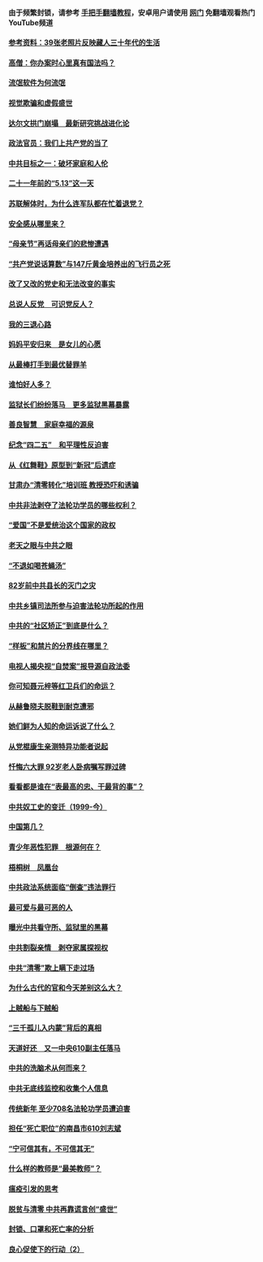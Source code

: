 #### 由于频繁封锁，请参考 [手把手翻墙教程](https://github.com/gfw-breaker/guides/wiki/)，安卓用户请使用 [网门](https://github.com/gfw-breaker/nogfw/blob/master/dl.md?t=06150901) 免翻墙观看热门YouTube频道 

#### [参考资料：39张老照片反映藏人三十年代的生活](../pages/19/426471.md?t=06150901) 

#### [高僧：你办案时心里真有国法吗？](../pages/19/426530.md?t=06150901) 

#### [流氓软件为何流氓](../pages/19/426531.md?t=06150901) 

#### [视觉欺骗和虚假盛世](../pages/19/426443.md?t=06150901) 

#### [达尔文拱门崩塌　最新研究挑战进化论](../pages/19/426009.md?t=06150901) 

#### [政法官员：我们上共产党的当了](../pages/19/425351.md?t=06150901) 

#### [中共目标之一：破坏家庭和人伦](../pages/19/424454.md?t=06150901) 

#### [二十一年前的“5.13”这一天](../pages/19/424814.md?t=06150901) 

#### [苏联解体时，为什么连军队都在忙着退党？](../pages/19/424335.md?t=06150901) 

#### [安全感从哪里来？](../pages/19/424336.md?t=06150901) 

#### [“母亲节”再话母亲们的悲惨遭遇](../pages/19/424234.md?t=06150901) 

#### [“共产党说话算数”与147斤黄金培养出的飞行员之死](../pages/19/424115.md?t=06150901) 

#### [改了又改的党史和无法改变的事实](../pages/19/424037.md?t=06150901) 

#### [总说人反党　可识党反人？](../pages/19/423820.md?t=06150901) 

#### [我的三退心路](../pages/19/423876.md?t=06150901) 

#### [妈妈平安归来　是女儿的心愿](../pages/19/423947.md?t=06150901) 

#### [从最棒打手到最优替罪羊](../pages/19/423819.md?t=06150901) 

#### [谁怕好人多？](../pages/19/423774.md?t=06150901) 

#### [监狱长们纷纷落马　更多监狱黑幕暴露](../pages/19/423787.md?t=06150901) 

#### [善良智慧　家庭幸福的源泉](../pages/19/423632.md?t=06150901) 

#### [纪念“四二五”　和平理性反迫害](../pages/19/423660.md?t=06150901) 

#### [从《红舞鞋》原型到“新冠”后遗症](../pages/19/423509.md?t=06150901) 

#### [甘肃办“清零转化”培训班 教授恐吓和诱骗](../pages/19/423498.md?t=06150901) 

#### [中共非法剥夺了法轮功学员的哪些权利？](../pages/19/423392.md?t=06150901) 

#### [“爱国”不是爱统治这个国家的政权](../pages/19/423029.md?t=06150901) 

#### [老天之眼与中共之眼](../pages/19/423378.md?t=06150901) 

#### [“不退如喝苍蝇汤”](../pages/19/423287.md?t=06150901) 

#### [82岁前中共县长的灭门之灾](../pages/19/423055.md?t=06150901) 

#### [中共乡镇司法所参与迫害法轮功所起的作用](../pages/19/423064.md?t=06150901) 

#### [中共的“社区矫正”到底是什么？](../pages/19/422870.md?t=06150901) 

#### [“样板”和禁片的分界线在哪里？](../pages/19/422704.md?t=06150901) 

#### [电视人揭央视“自焚案”报导源自政法委](../pages/19/422770.md?t=06150901) 

#### [你可知聂元梓等红卫兵们的命运？](../pages/19/422848.md?t=06150901) 

#### [从赫鲁晓夫脱鞋到耐克遭邪](../pages/19/422826.md?t=06150901) 

#### [她们鲜为人知的命运诉说了什么？](../pages/19/422754.md?t=06150901) 

#### [从党棍康生亲测特异功能者说起](../pages/19/422657.md?t=06150901) 

#### [忏悔六大罪 92岁老人卧病嘱写罪过碑](../pages/19/422750.md?t=06150901) 

#### [看看都是谁在“表最高的忠、干最背的事”？](../pages/19/422703.md?t=06150901) 

#### [中共奴工史的变迁（1999-今）](../pages/19/422656.md?t=06150901) 

#### [中国第几？](../pages/19/422496.md?t=06150901) 

#### [青少年恶性犯罪　根源何在？](../pages/19/422449.md?t=06150901) 

#### [梧桐树　凤凰台](../pages/19/422442.md?t=06150901) 

#### [中共政法系统面临“倒查”违法罪行](../pages/19/422497.md?t=06150901) 

#### [最可爱与最可恶的人](../pages/19/422448.md?t=06150901) 

#### [曝光中共看守所、监狱里的黑幕](../pages/19/422390.md?t=06150901) 

#### [中共割裂亲情　剥夺家属探视权](../pages/19/422364.md?t=06150901) 

#### [中共“清零”欺上瞒下走过场](../pages/19/422306.md?t=06150901) 

#### [为什么古代的官和今天差别这么大？](../pages/19/422228.md?t=06150901) 

#### [上贼船与下贼船](../pages/19/422276.md?t=06150901) 

#### [“三千孤儿入内蒙”背后的真相](../pages/19/422229.md?t=06150901) 

#### [天道好还　又一中央610副主任落马](../pages/19/422155.md?t=06150901) 

#### [中共的洗脑术从何而来？](../pages/19/422154.md?t=06150901) 

#### [中共无底线监控和收集个人信息](../pages/19/422039.md?t=06150901) 

#### [传统新年 至少708名法轮功学员遭迫害](../pages/19/421946.md?t=06150901) 

#### [担任“死亡职位”的南昌市610刘志斌](../pages/19/421957.md?t=06150901) 

#### [“宁可信其有，不可信其无”](../pages/19/421691.md?t=06150901) 

#### [什么样的教师是“最美教师”？](../pages/19/421755.md?t=06150901) 

#### [瘟疫引发的思考](../pages/19/421594.md?t=06150901) 

#### [脱贫与清零 中共再靠谎言创“盛世”](../pages/19/421590.md?t=06150901) 

#### [封锁、口罩和死亡率的分析](../pages/19/421495.md?t=06150901) 

#### [良心促使下的行动（2）](../pages/19/421361.md?t=06150901) 

